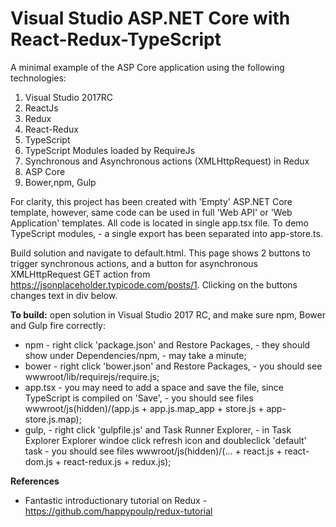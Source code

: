 # Visual Studio ASP.NET Core with React-Redux-TypeScript

A minimal example of the ASP Core application using the following technologies:

1. Visual Studio 2017RC
2. ReactJs
3. Redux
4. React-Redux
5. TypeScript
6. TypeScript Modules loaded by RequireJs
7. Synchronous and Asynchronous actions (XMLHttpRequest) in Redux
8. ASP Core
8. Bower,npm, Gulp

For clarity, this project has been created with 'Empty' ASP.NET Core template, however, same code can be used in full 'Web API' or 'Web Application' templates. All code is located in single app.tsx file. To demo TypeScript modules, - a single export has been separated into app-store.ts.

Build solution and navigate to default.html. This page shows 2 buttons to trigger synchronous actions, and a button for asynchronous XMLHttpRequest GET action from https://jsonplaceholder.typicode.com/posts/1. Clicking on the buttons changes text in div below.
 

**To build:** open solution in Visual Studio 2017 RC, and make sure npm, Bower and Gulp fire correctly:
  - npm - right click 'package.json' and Restore Packages, - they should show under Dependencies/npm, - may take a minute;
  - bower - right click 'bower.json' and Restore Packages, - you should see wwwroot/lib/requirejs/require.js;
  - app.tsx - you may need to add a space and save the file, since TypeScript is compiled on 'Save', - you should see files wwwroot/js(hidden)/(app.js + app.js.map_app + store.js + app-store.js.map);
  - gulp, - right click 'gulpfile.js' and Task Runner Explorer, - in Task Explorer Explorer windoe click refresh icon and doubleclick 'default' task - you should see files wwwroot/js(hidden)/(... + react.js + react-dom.js + react-redux.js + redux.js);


**References**
 - Fantastic introductionary tutorial on Redux - https://github.com/happypoulp/redux-tutorial
